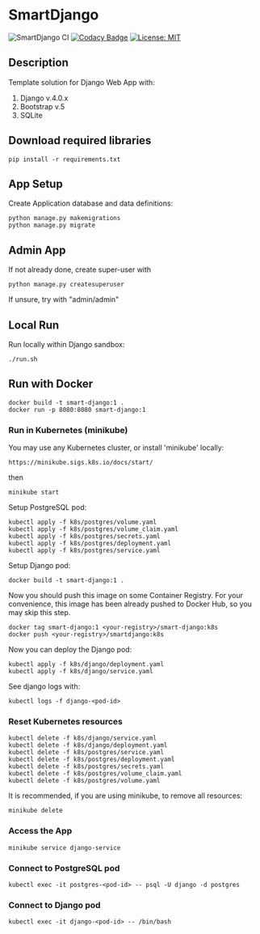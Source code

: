 # SmartDjango

![SmartDjango CI](https://github.com/guildenstern70/SmartDjango/workflows/SmartDjango%20CI/badge.svg)
[![Codacy Badge](https://app.codacy.com/project/badge/Grade/56d6e895837d4fcc93387e33eb774adc)](https://www.codacy.com/gh/guildenstern70/SmartDjango/dashboard?utm_source=github.com&amp;utm_medium=referral&amp;utm_content=guildenstern70/SmartDjango&amp;utm_campaign=Badge_Grade)
[![License: MIT](https://img.shields.io/badge/License-MIT-yellow.svg)](https://opensource.org/licenses/MIT)

## Description
Template solution for Django Web App with:

1. Django v.4.0.x
2. Bootstrap v.5
3. SQLite

## Download required libraries

    pip install -r requirements.txt
 
## App Setup
    
Create Application database and data definitions:

    python manage.py makemigrations
    python manage.py migrate
    
## Admin App

If not already done, create super-user with

    python manage.py createsuperuser
    
If unsure, try with "admin/admin"

## Local Run
Run locally within Django sandbox:

    ./run.sh

## Run with Docker

    docker build -t smart-django:1 .
    docker run -p 8080:8080 smart-django:1

### Run in Kubernetes (minikube)

You may use any Kubernetes cluster, or install 'minikube' locally:

    https://minikube.sigs.k8s.io/docs/start/

then

    minikube start

Setup PostgreSQL pod:

    kubectl apply -f k8s/postgres/volume.yaml
    kubectl apply -f k8s/postgres/volume_claim.yaml
    kubectl apply -f k8s/postgres/secrets.yaml
    kubectl apply -f k8s/postgres/deployment.yaml
    kubectl apply -f k8s/postgres/service.yaml

Setup Django pod:

    docker build -t smart-django:1 .

Now you should push this image on some Container Registry. For your convenience, this image has been
already pushed to Docker Hub, so you may skip this step.

    docker tag smart-django:1 <your-registry>/smart-django:k8s
    docker push <your-registry>/smartdjango:k8s

Now you can deploy the Django pod:

    kubectl apply -f k8s/django/deployment.yaml
    kubectl apply -f k8s/django/service.yaml

See django logs with:

    kubectl logs -f django-<pod-id>

### Reset Kubernetes resources

    kubectl delete -f k8s/django/service.yaml
    kubectl delete -f k8s/django/deployment.yaml
    kubectl delete -f k8s/postgres/service.yaml
    kubectl delete -f k8s/postgres/deployment.yaml
    kubectl delete -f k8s/postgres/secrets.yaml
    kubectl delete -f k8s/postgres/volume_claim.yaml
    kubectl delete -f k8s/postgres/volume.yaml

It is recommended, if you are using minikube, to remove all resources:

    minikube delete

### Access the App

    minikube service django-service

### Connect to PostgreSQL pod

    kubectl exec -it postgres-<pod-id> -- psql -U django -d postgres

### Connect to Django pod

    kubectl exec -it django-<pod-id> -- /bin/bash
    

    



    